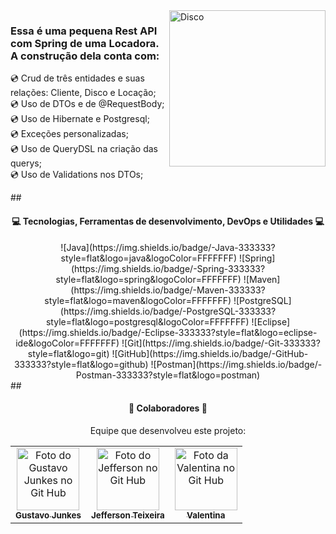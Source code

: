 <img src="https://images.freeimages.com/images/large-previews/9f5/vector-dj-disk-1241523.jpg" height="250em" align="right" alt="Disco">
<h3>
  Essa é uma pequena Rest API com Spring de uma Locadora. <br>
  A construção dela conta com:  <br>
</h3>
<p align="left">
  💿 Crud de três entidades e suas relações: Cliente, Disco e Locação; <br>
  💿 Uso de DTOs e de @RequestBody; <br>
  💿 Uso de Hibernate e Postgresql; <br>
  💿 Exceções personalizadas; <br>
  💿 Uso de QueryDSL na criação das querys;  <br>
  💿 Uso de Validations nos DTOs;
</p>
 ## 
<div align="center" style="display: inline_block">
  <h4>💻 Tecnologias, Ferramentas de desenvolvimento, DevOps e Utilidades 💻</h4>
  ![Java](https://img.shields.io/badge/-Java-333333?style=flat&logo=java&logoColor=FFFFFFF)
  ![Spring](https://img.shields.io/badge/-Spring-333333?style=flat&logo=spring&logoColor=FFFFFFF)
  ![Maven](https://img.shields.io/badge/-Maven-333333?style=flat&logo=maven&logoColor=FFFFFFF)
  ![PostgreSQL](https://img.shields.io/badge/-PostgreSQL-333333?style=flat&logo=postgresql&logoColor=FFFFFFF)
  ![Eclipse](https://img.shields.io/badge/-Eclipse-333333?style=flat&logo=eclipse-ide&logoColor=FFFFFFF)
  ![Git](https://img.shields.io/badge/-Git-333333?style=flat&logo=git)
  ![GitHub](https://img.shields.io/badge/-GitHub-333333?style=flat&logo=github)
  ![Postman](https://img.shields.io/badge/-Postman-333333?style=flat&logo=postman)
</div>
##
<div align="center" style="display: inline_block">
 <h4> 🤝 Colaboradores 🤝</h4>
Equipe que desenvolveu este projeto:
<table>
  <tr>
    <td align="center">
      <a href="https://github.com/gustavoJunkes">
        <img src="https://avatars.githubusercontent.com/u/87446204?v=4" width="100px;" alt="Foto do Gustavo Junkes no Git Hub"/><br>
        <sub>
          <b>Gustavo Junkes</b>
        </sub>
      </a>
    </td>
    <td align="center">
      <a href="https://github.com/JeffersonTeixeira21">
        <img src="https://avatars.githubusercontent.com/u/87997413?v=4" width="100px;" alt="Foto do Jefferson no Git Hub"/><br>
        <sub>
          <b>Jefferson Teixeira</b>
        </sub>
      </a>
    </td>
    <td align="center">
      <a href="https://github.com/valenzika">
        <img src="https://avatars.githubusercontent.com/u/94474370?v=4" width="100px;" alt="Foto da Valentina no Git Hub"/><br>
        <sub>
          <b>Valentina</b>
        </sub>
      </a>
    </td>
  </tr>
</table>
</div>


